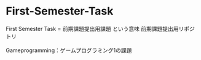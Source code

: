 # First-Semester-Task
First Semester Task = 前期課題提出用課題 という意味
前期課題提出用リポジトリ<br>
<br>
Gameprogramming：ゲームプログラミング1の課題
